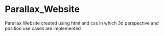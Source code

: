 # Parallax_Website
Parallax Website created using html and css in which 3d perspective and position use cases are implemented
